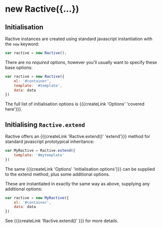 # new Ractive({...})

## Initialisation

Ractive instances are created using standard javascript instantiation with the `new` keyword:

```js
var ractive = new Ractive();
```

There are no _required_ options, however you'll usually want to specify these base options:

```js
var ractive = new Ractive({
	el: '#container',
	template: '#template',
	data: data
})
```

The full list of initialisation options is {{{createLink 'Options' 'covered here'}}}.

## Initialising `Ractive.extend`

Ractive offers an {{{createLink 'Ractive.extend()' 'extend'}}} method for standard javascript prototypical inheritance:

```js
var MyRactive = Ractive.extend({
	template: '#mytemplate'
})
```
The same {{{createLink 'Options' 'initialisation options'}}} can be supplied to the extend method, plus some additional options.

These are instantiated in exactly the same way as above, supplying any additional options:

```js
var ractive = new MyRactive({
	el: '#container',
	data: data
})
```

See {{{createLink 'Ractive.extend()' }}} for more details.
